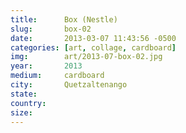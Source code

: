 ```yaml
---
title:  	Box (Nestle)
slug:		box-02
date:   	2013-03-07 11:43:56 -0500
categories: [art, collage, cardboard]
img:		art/2013-07-box-02.jpg
year:		2013
medium:		cardboard
city:		Quetzaltenango
state:
country:
size:
---
```


